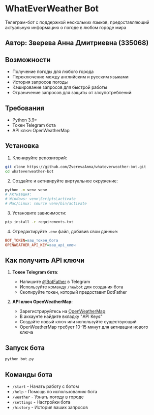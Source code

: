 # WhatEverWeather Bot 

Телеграм-бот с поддержкой нескольких языков, предоставляющий актуальную информацию о погоде в любом городе мира 

## Автор: Зверева Анна Дмитриевна (335068)  

## Возможности

- Получение погоды для любого города
- Переключение между английским и русским языками
- История запросов погоды
- Кэширование запросов для быстрой работы
- Ограничение запросов для защиты от злоупотреблений

## Требования

- Python 3.9+
- Токен Telegram бота
- API ключ OpenWeatherMap

## Установка

1. Клонируйте репозиторий:
```bash
git clone https://github.com/ZverevaAnna/whateverweather-bot.git
cd whateverweather-bot
```

2. Создайте и активируйте виртуальное окружение:
```bash
python -m venv venv
# Активация:
# Windows: venv\Scripts\activate
# Mac/Linux: source venv/bin/activate
```

3. Установите зависимости:
```bash
pip install -r requirements.txt
```

4. Отредактируйте `.env` файл, добавив свои данные:
```ini
BOT_TOKEN=ваш_токен_бота
OPENWEATHER_API_KEY=ваш_api_ключ
```

## Как получить API ключи

1. **Токен Telegram бота**:
   - Напишите [@BotFather](https://t.me/BotFather) в Telegram
   - Используйте команду `/newbot` для создания бота
   - Скопируйте токен, который предоставит BotFather

2. **API ключ OpenWeatherMap**:
   - Зарегистрируйтесь на [OpenWeatherMap](https://openweathermap.org/api)
   - В аккаунте найдите вкладку "API Keys"
   - Создайте новый ключ или используйте существующий
   - OpenWeatherMap требует 10-15 минут для активации нового ключа

## Запуск бота

```bash
python bot.py
```

## Команды бота

- `/start` - Начать работу с ботом
- `/help` - Помощь по использованию бота
- `/weather` - Узнать погоду в городе
- `/settings` - Настройки бота
- `/history` - История ваших запросов
